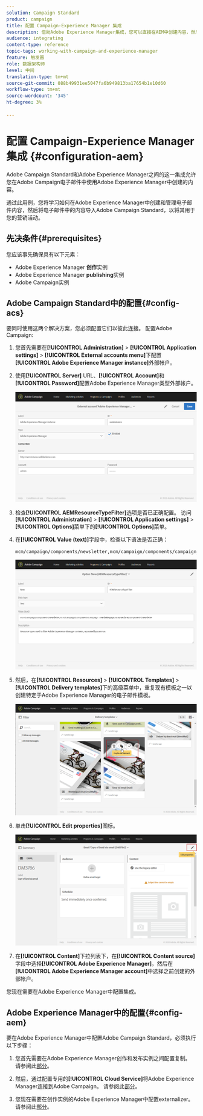 ```yaml
---
solution: Campaign Standard
product: campaign
title: 配置 Campaign-Experience Manager 集成
description: 借助Adobe Experience Manager集成，您可以直接在AEM中创建内容，然后在Adobe Campaign中使用。
audience: integrating
content-type: reference
topic-tags: working-with-campaign-and-experience-manager
feature: 触发器
role: 数据架构师
level: 中间
translation-type: tm+mt
source-git-commit: 088b49931ee5047fa6b949813ba17654b1e10d60
workflow-type: tm+mt
source-wordcount: '345'
ht-degree: 3%

---
```



# 配置 Campaign-Experience Manager 集成 {#configuration-aem}

Adobe Campaign Standard和Adobe Experience Manager之间的这一集成允许您在Adobe Campaign电子邮件中使用Adobe Experience Manager中创建的内容。

通过此用例，您将学习如何在Adobe Experience Manager中创建和管理电子邮件内容，然后将电子邮件中的内容导入Adobe Campaign Standard，以将其用于您的营销活动。

## 先决条件{#prerequisites}

您应该事先确保具有以下元素：

* Adobe Experience Manager **创作**&#x200B;实例
* Adobe Experience Manager **publishing**&#x200B;实例
* Adobe Campaign实例

## Adobe Campaign Standard中的配置{#config-acs}

要同时使用这两个解决方案，您必须配置它们以彼此连接。
配置Adobe Campaign:

1. 您首先需要在&#x200B;**[!UICONTROL Administration]** > **[!UICONTROL Application settings]** > **[!UICONTROL External accounts menu]**&#x200B;下配置&#x200B;**[!UICONTROL Adobe Experience Manager instance]**&#x200B;外部帐户。

1. 使用&#x200B;**[!UICONTROL Server]** URL、**[!UICONTROL Account]**&#x200B;和&#x200B;**[!UICONTROL Password]**&#x200B;配置Adobe Experience Manager类型外部帐户。

   ![](assets/aem_1.png)

1. 检查&#x200B;**[!UICONTROL AEMResourceTypeFilter]**&#x200B;选项是否已正确配置。 访问&#x200B;**[!UICONTROL Administration]** > **[!UICONTROL Application settings]** > **[!UICONTROL Options]**&#x200B;菜单下的&#x200B;**[!UICONTROL Options]**&#x200B;菜单。

1. 在&#x200B;**[!UICONTROL Value (text)]**&#x200B;字段中，检查以下语法是否正确：

   ```
   mcm/campaign/components/newsletter,mcm/campaign/components/campaign_newsletterpage,mcm/neolane/components/newsletter
   ```

   ![](assets/aem_2.png)

1. 然后，在&#x200B;**[!UICONTROL Resources]** > **[!UICONTROL Templates]** > **[!UICONTROL Delivery templates]**&#x200B;下的高级菜单中，重复现有模板之一以创建特定于Adobe Experience Manager的电子邮件模板。

   ![](assets/aem_3.png)

1. 单击&#x200B;**[!UICONTROL Edit properties]**&#x200B;图标。

   ![](assets/aem_4.png)

1. 在&#x200B;**[!UICONTROL Content]**&#x200B;下拉列表下，在&#x200B;**[!UICONTROL Content source]**&#x200B;字段中选择&#x200B;**[!UICONTROL Adobe Experience Manager]**，然后在&#x200B;**[!UICONTROL Adobe Experience Manager account]**&#x200B;中选择之前创建的外部帐户。

您现在需要在Adobe Experience Manager中配置集成。

## Adobe Experience Manager中的配置{#config-aem}

要在Adobe Experience Manager中配置Adobe Campaign Standard，必须执行以下步骤：

1. 您首先需要在Adobe Experience Manager创作和发布实例之间配置复制。 请参阅此[部分](https://docs.adobe.com/content/help/en/experience-manager-65/administering/integration/campaignstandard.html#configuring-adobe-experience-manager)。

1. 然后，通过配置专用的&#x200B;**[!UICONTROL Cloud Service]**&#x200B;将Adobe Experience Manager连接到Adobe Campaign。 请参阅此[部分](https://docs.adobe.com/content/help/en/experience-manager-65/administering/integration/campaignstandard.html#connecting-aem-to-adobe-campaign)。

1. 您现在需要在创作实例的Adobe Experience Manager中配置externalizer。 请参阅此[部分](https://docs.adobe.com/content/help/en/experience-manager-65/administering/integration/campaignstandard.html#configuring-the-externalizer)。


